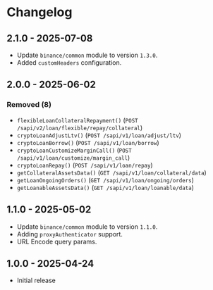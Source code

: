 # Changelog

## 2.1.0 - 2025-07-08

- Update `binance/common` module to version `1.3.0`.
- Added `customHeaders` configuration.

## 2.0.0 - 2025-06-02

### Removed (8)

- `flexibleLoanCollateralRepayment()` (`POST /sapi/v2/loan/flexible/repay/collateral`)
- `cryptoLoanAdjustLtv()` (`POST /sapi/v1/loan/adjust/ltv`)
- `cryptoLoanBorrow()` (`POST /sapi/v1/loan/borrow`)
- `cryptoLoanCustomizeMarginCall()` (`POST /sapi/v1/loan/customize/margin_call`)
- `cryptoLoanRepay()` (`POST /sapi/v1/loan/repay`)
- `getCollateralAssetsData()` (`GET /sapi/v1/loan/collateral/data`)
- `getLoanOngoingOrders()` (`GET /sapi/v1/loan/ongoing/orders`)
- `getLoanableAssetsData()` (`GET /sapi/v1/loan/loanable/data`)

## 1.1.0 - 2025-05-02

- Update `binance/common` module to version `1.1.0`.
- Adding `proxyAuthenticator` support.
- URL Encode query params.

## 1.0.0 - 2025-04-24

- Initial release
